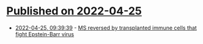 # [Published on 2022-04-25](index.md)

* [2022-04-25, 09:39:39](https://news.ycombinator.com/item?id=31152289) - [MS reversed by transplanted immune cells that fight Epstein-Barr virus](https://www.newscientist.com/article/2315586-ms-reversed-by-transplanted-immune-cells-that-fight-epstein-barr-virus/)
